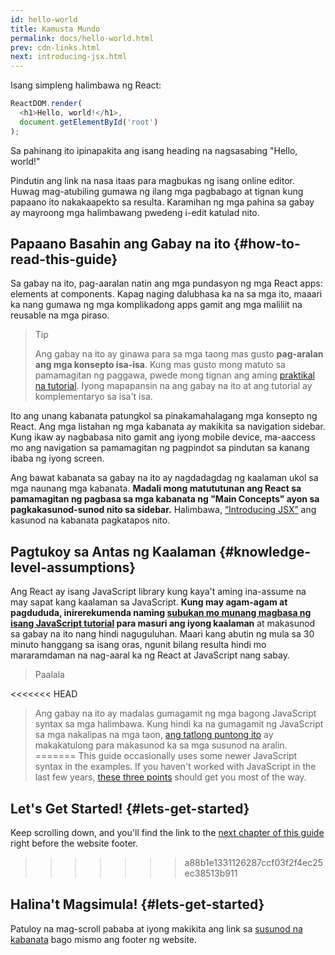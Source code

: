 ```yaml
---
id: hello-world
title: Kamusta Mundo
permalink: docs/hello-world.html
prev: cdn-links.html
next: introducing-jsx.html
---
```


Isang simpleng halimbawa ng React:

```js
ReactDOM.render(
  <h1>Hello, world!</h1>,
  document.getElementById('root')
);
```

Sa pahinang ito ipinapakita ang isang heading na nagsasabing "Hello, world!"

[](codepen://hello-world)

Pindutin ang link na nasa itaas para magbukas ng isang online editor. Huwag mag-atubiling gumawa ng ilang mga pagbabago at tignan kung papaano ito nakakaapekto sa resulta. Karamihan ng mga pahina sa gabay ay mayroong mga halimbawang pwedeng i-edit katulad nito.

## Papaano Basahin ang Gabay na ito {#how-to-read-this-guide}

Sa gabay na ito, pag-aaralan natin ang mga pundasyon ng mga React apps: elements at components. Kapag naging dalubhasa ka na sa mga ito, maaari ka nang gumawa ng mga komplikadong apps gamit ang mga maliliit na reusable na mga piraso.

>Tip
>
>Ang gabay na ito ay ginawa para sa mga taong mas gusto **pag-aralan ang mga konsepto isa-isa**. Kung mas gusto mong matuto sa pamamagitan ng paggawa, pwede mong tignan ang aming [praktikal na tutorial](/tutorial/tutorial.html). Iyong mapapansin na ang gabay na ito at ang tutorial ay komplementaryo sa isa't isa.

Ito ang unang kabanata patungkol sa pinakamahalagang mga konsepto ng React. Ang mga listahan ng mga kabanata ay makikita sa navigation sidebar. Kung ikaw ay nagbabasa nito gamit ang iyong mobile device, ma-aaccess mo ang navigation sa pamamagitan ng pagpindot sa pindutan sa kanang ibaba ng iyong screen.

Ang bawat kabanata sa gabay na ito ay nagdadagdag ng kaalaman ukol sa mga naunang mga kabanata. **Madali mong matututunan ang React sa pamamagitan ng pagbasa sa mga kabanata ng "Main Concepts" ayon sa pagkakasunod-sunod nito sa sidebar.** Halimbawa, [“Introducing JSX”](/docs/introducing-jsx.html) ang kasunod na kabanata pagkatapos nito.

## Pagtukoy sa Antas ng Kaalaman {#knowledge-level-assumptions}

Ang React ay isang JavaScript library kung kaya't aming ina-assume na may sapat kang kaalaman sa JavaScript. **Kung may agam-agam at pagdududa, inirerekumenda naming [subukan mo munang magbasa ng isang JavaScript tutorial](https://developer.mozilla.org/en-US/docs/Web/JavaScript/A_re-introduction_to_JavaScript) para masuri ang iyong kaalaman** at makasunod sa gabay na ito nang hindi naguguluhan. Maari kang abutin ng mula sa 30 minuto hanggang sa isang oras, ngunit bilang resulta hindi mo mararamdaman na nag-aaral ka ng React at JavaScript nang sabay.

>Paalala
>
<<<<<<< HEAD
>Ang gabay na ito ay madalas gumagamit ng mga bagong JavaScript syntax sa mga halimbawa. Kung hindi ka na gumagamit ng JavaScript sa mga nakalipas na mga taon, [
ang tatlong puntong ito](https://gist.github.com/gaearon/683e676101005de0add59e8bb345340c) ay makakatulong para makasunod ka sa mga susunod na aralin.
=======
>This guide occasionally uses some newer JavaScript syntax in the examples. If you haven't worked with JavaScript in the last few years, [these three points](https://gist.github.com/gaearon/683e676101005de0add59e8bb345340c) should get you most of the way.


## Let's Get Started! {#lets-get-started}

Keep scrolling down, and you'll find the link to the [next chapter of this guide](/docs/introducing-jsx.html) right before the website footer.
>>>>>>> a88b1e1331126287ccf03f2f4ec25ec38513b911

## Halina't Magsimula! {#lets-get-started}

Patuloy na mag-scroll pababa at iyong makikita ang link sa [susunod na kabanata](/docs/introducing-jsx.html) bago mismo ang footer ng website.
